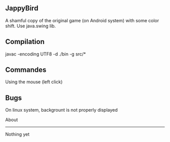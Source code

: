 JappyBird
-------
A shamful copy of the original game (on Android system) with some color shift.
Use java.swing lib.

Compilation
---
javac -encoding UTF8 -d ./bin -g src/*

Commandes
----
Using the mouse (left click)

Bugs
----
On linux system, backgrount is not properly displayed

About
____
Nothing yet
